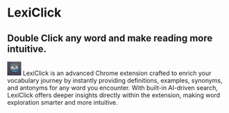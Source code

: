# LexiClick 
## Double Click any word and make reading more intuitive.
<img src="public/favicon-32x32.png" /> 
LexiClick is an advanced Chrome extension crafted to enrich your vocabulary journey by instantly providing definitions, examples, synonyms, and antonyms for any word you encounter. With built-in AI-driven search, LexiClick offers deeper insights directly within the extension, making word exploration smarter and more intuitive.
